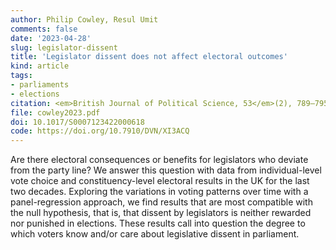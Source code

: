 ```yaml
---
author: Philip Cowley, Resul Umit
comments: false
date: '2023-04-28'
slug: legislator-dissent
title: 'Legislator dissent does not affect electoral outcomes'
kind: article
tags:
- parliaments
- elections
citation: <em>British Journal of Political Science, 53</em>(2), 789–795
file: cowley2023.pdf
doi: 10.1017/S0007123422000618
code: https://doi.org/10.7910/DVN/XI3ACQ
---
```


Are there electoral consequences or benefits for legislators who deviate from the party line? We answer this question with data from individual-level vote choice and constituency-level electoral results in the UK for the last two decades. Exploring the variations in voting patterns over time with a panel-regression approach, we find results that are most compatible with the null hypothesis, that is, that dissent by legislators is neither rewarded nor punished in elections. These results call into question the degree to which voters know and/or care about legislative dissent in parliament.